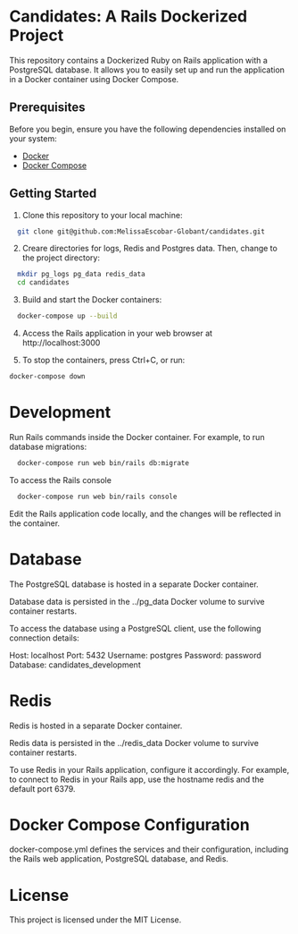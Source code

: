 # Candidates: A Rails Dockerized Project

This repository contains a Dockerized Ruby on Rails application with a PostgreSQL database. It allows you to easily set up and run the application in a Docker container using Docker Compose.

## Prerequisites

Before you begin, ensure you have the following dependencies installed on your system:

- [Docker](https://docs.docker.com/get-docker/)
- [Docker Compose](https://docs.docker.com/compose/install/)

## Getting Started

1. Clone this repository to your local machine:

  ```bash
    git clone git@github.com:MelissaEscobar-Globant/candidates.git
  ```
2. Creare directories for logs, Redis and Postgres data. Then, change to the project directory:
  ```bash
    mkdir pg_logs pg_data redis_data
    cd candidates
  ```
3. Build and start the Docker containers:
  ```bash
    docker-compose up --build
  ```

4. Access the Rails application in your web browser at http://localhost:3000

5. To stop the containers, press Ctrl+C, or run:
  ```bash
  docker-compose down
  ```

# Development

Run Rails commands inside the Docker container. For example, to run database migrations:

  ```bash
    docker-compose run web bin/rails db:migrate
  ```
To access the Rails console

  ```bash
    docker-compose run web bin/rails console
  ```
Edit the Rails application code locally, and the changes will be reflected in the container.

# Database
The PostgreSQL database is hosted in a separate Docker container.

Database data is persisted in the ../pg_data Docker volume to survive container restarts.

To access the database using a PostgreSQL client, use the following connection details:

Host: localhost
Port: 5432
Username: postgres
Password: password
Database: candidates_development

# Redis
Redis is hosted in a separate Docker container.

Redis data is persisted in the ../redis_data Docker volume to survive container restarts.

To use Redis in your Rails application, configure it accordingly. For example, to connect to Redis in your Rails app, use the hostname redis and the default port 6379.

# Docker Compose Configuration
docker-compose.yml defines the services and their configuration, including the Rails web application, PostgreSQL database, and Redis.

# License
This project is licensed under the MIT License.
